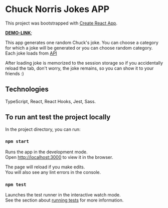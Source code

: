 # Chuck Norris Jokes APP

This project was bootstrapped with [Create React App](https://github.com/facebook/create-react-app).

**[DEMO-LINK](https://masha-girya.github.io/chuck-norris-jokes)**;

This app generates one random Chuck's joke. You can choose a category for which a joke will be generated or you can choose random category.
Each joke loads from [API](https://api.chucknorris.io/#!)

After loading joke is memorized to the session storage so if you accidentally reload the tab, don't worry, the joke remains, so you can show it to your friends :)

## Technologies
TypeScript, React, React Hooks, Jest, Sass.

## To run ant test the project locally

In the project directory, you can run:

### `npm start`

Runs the app in the development mode.\
Open [http://localhost:3000](http://localhost:3000) to view it in the browser.

The page will reload if you make edits.\
You will also see any lint errors in the console.

### `npm test`

Launches the test runner in the interactive watch mode.\
See the section about [running tests](https://facebook.github.io/create-react-app/docs/running-tests) for more information.
